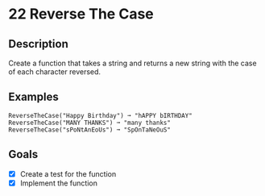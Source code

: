 # 22 Reverse The Case

## Description

Create a function that takes a string and returns a new string with the case of each character reversed.

## Examples

```
ReverseTheCase("Happy Birthday") ➞ "hAPPY bIRTHDAY"
ReverseTheCase("MANY THANKS") ➞ "many thanks"
ReverseTheCase("sPoNtAnEoUs") ➞ "SpOnTaNeOuS"
```

## Goals

- [x] Create a test for the function
- [x] Implement the function
